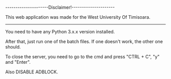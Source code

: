---------------------Disclaimer!---------------------

This web application was made for the West University Of Timisoara.

-----------------------------------------------------

You need to have any Python 3.x.x version installed.

After that, just run one of the batch files. If one doesn't work, the other one should.

To close the server, you need to go to the cmd and press "CTRL + C", "y" and "Enter".

Also DISABLE ADBLOCK.




